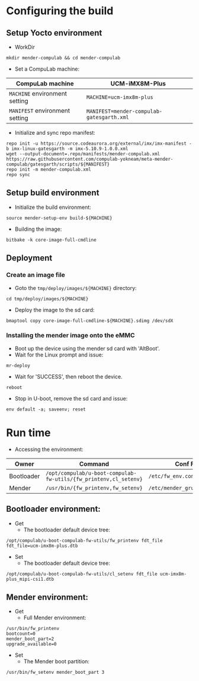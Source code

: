 # Configuring the build

## Setup Yocto environment

* WorkDir
```
mkdir mender-compulab && cd mender-compulab
```
* Set a CompuLab machine:

CompuLab machine | UCM-iMX8M-Plus |
--- | --- |
`MACHINE` environment setting| `MACHINE=ucm-imx8m-plus` |
`MANIFEST` environment setting| `MANIFEST=mender-compulab-gatesgarth.xml` |

* Initialize and sync repo manifest:
```
repo init -u https://source.codeaurora.org/external/imx/imx-manifest -b imx-linux-gatesgarth -m imx-5.10.9-1.0.0.xml
wget --output-document=.repo/manifests/mender-compulab.xml https://raw.githubusercontent.com/compulab-yokneam/meta-mender-compulab/gatesgarth/scripts/${MANIFEST}
repo init -m mender-compulab.xml
repo sync
```

## Setup build environment

* Initialize the build environment:
```
source mender-setup-env build-${MACHINE}
```
* Building the image:
```
bitbake -k core-image-full-cmdline
```

## Deployment
### Create an image file
* Goto the `tmp/deploy/images/${MACHINE}` directory:
```
cd tmp/deploy/images/${MACHINE}
```

* Deploy the image to the sd card:
```
bmaptool copy core-image-full-cmdline-${MACHINE}.sdimg /dev/sdX
```

### Installing the mender image onto the eMMC
* Boot up the device using the mender sd card with 'AltBoot'.
* Wait for the Linux prompt and issue:
```
mr-deploy
```
* Wait for 'SUCCESS', then reboot the device.
```
reboot
```
* Stop in U-boot, remove the sd card and issue:
```
env default -a; saveenv; reset
```

# Run time
* Accessing the environment:

Owner | Command | Conf File |
--- | --- | --- |
Bootloader|`/opt/compulab/u-boot-compulab-fw-utils/{fw_printenv,cl_setenv}`|`/etc/fw_env.config`
Mender|`/usr/bin/{fw_printenv,fw_setenv}`|`/etc/mender_grubenv.config`

## Bootloader environment:
* Get
  * The bootloader default device tree:
``` bashscript
/opt/compulab/u-boot-compulab-fw-utils/fw_printenv fdt_file
fdt_file=ucm-imx8m-plus.dtb
```
* Set
  * The bootloader default device tree:
``` bashscript
/opt/compulab/u-boot-compulab-fw-utils/cl_setenv fdt_file ucm-imx8m-plus_mipi-csi1.dtb
```

## Mender environment:
* Get
  * Full Mender environment:
``` bashscript
/usr/bin/fw_printenv
bootcount=0
mender_boot_part=2
upgrade_available=0
```
* Set
  * The Mender boot partition:
``` bashscript
/usr/bin/fw_setenv mender_boot_part 3
```
